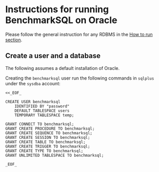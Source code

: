 # Instructions for running BenchmarkSQL on Oracle

Please follow the general instruction for any RDBMS in the
[How to run section](HOW-TO-RUN.md).

## Create a user and a database

The following assumes a default installation of Oracle.

Creating the `benchmarksql` user run the following commands in `sqlplus`
under the `sysdba` account:

```
<<_EOF_

CREATE USER benchmarksql
	IDENTIFIED BY "password"
	DEFAULT TABLESPACE users
	TEMPORARY TABLESPACE temp;

GRANT CONNECT TO benchmarksql;
GRANT CREATE PROCEDURE TO benchmarksql;
GRANT CREATE SEQUENCE TO benchmarksql;
GRANT CREATE SESSION TO benchmarksql;
GRANT CREATE TABLE TO benchmarksql;
GRANT CREATE TRIGGER TO benchmarksql;
GRANT CREATE TYPE TO benchmarksql;
GRANT UNLIMITED TABLESPACE TO benchmarksql;

_EOF_
```

